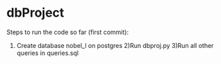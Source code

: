 # dbProject


Steps to run the code so far (first commit):
1) Create database nobel_l on postgres
2)Run dbproj.py
3)Run all other queries in queries.sql
